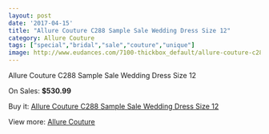 ```yaml
---
layout: post
date: '2017-04-15'
title: "Allure Couture C288 Sample Sale Wedding Dress Size 12"
category: Allure Couture
tags: ["special","bridal","sale","couture","unique"]
image: http://www.eudances.com/7100-thickbox_default/allure-couture-c288-sample-sale-wedding-dress-size-12.jpg
---
```

Allure Couture C288 Sample Sale Wedding Dress Size 12

On Sales: **$530.99**
<a href="https://www.eudances.com/en/allure-couture/2577-allure-couture-c288-sample-sale-wedding-dress-size-12.html"><amp-img layout="responsive" width="600" height="600" src="//www.eudances.com/7100-thickbox_default/allure-couture-c288-sample-sale-wedding-dress-size-12.jpg" alt="Allure Couture C288 Sample Sale Wedding Dress Size 12 0" /></a>
<a href="https://www.eudances.com/en/allure-couture/2577-allure-couture-c288-sample-sale-wedding-dress-size-12.html"><amp-img layout="responsive" width="600" height="600" src="//www.eudances.com/7104-thickbox_default/allure-couture-c288-sample-sale-wedding-dress-size-12.jpg" alt="Allure Couture C288 Sample Sale Wedding Dress Size 12 1" /></a>
<a href="https://www.eudances.com/en/allure-couture/2577-allure-couture-c288-sample-sale-wedding-dress-size-12.html"><amp-img layout="responsive" width="600" height="600" src="//www.eudances.com/7103-thickbox_default/allure-couture-c288-sample-sale-wedding-dress-size-12.jpg" alt="Allure Couture C288 Sample Sale Wedding Dress Size 12 2" /></a>
<a href="https://www.eudances.com/en/allure-couture/2577-allure-couture-c288-sample-sale-wedding-dress-size-12.html"><amp-img layout="responsive" width="600" height="600" src="//www.eudances.com/7102-thickbox_default/allure-couture-c288-sample-sale-wedding-dress-size-12.jpg" alt="Allure Couture C288 Sample Sale Wedding Dress Size 12 3" /></a>
<a href="https://www.eudances.com/en/allure-couture/2577-allure-couture-c288-sample-sale-wedding-dress-size-12.html"><amp-img layout="responsive" width="600" height="600" src="//www.eudances.com/7101-thickbox_default/allure-couture-c288-sample-sale-wedding-dress-size-12.jpg" alt="Allure Couture C288 Sample Sale Wedding Dress Size 12 4" /></a>

Buy it: [Allure Couture C288 Sample Sale Wedding Dress Size 12](https://www.eudances.com/en/allure-couture/2577-allure-couture-c288-sample-sale-wedding-dress-size-12.html "Allure Couture C288 Sample Sale Wedding Dress Size 12")

View more: [Allure Couture](https://www.eudances.com/en/37-allure-couture "Allure Couture")